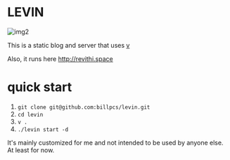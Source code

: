 # LEVIN

![img2](https://github.com/billpcs/levin/assets/8015010/e3434254-1926-487d-bdc4-f4d53db667c2)

This is a static blog and server that uses [v](https://vlang.io/)

Also, it runs here http://revithi.space

# quick start

1. `git clone git@github.com:billpcs/levin.git`
2. `cd levin`
3. `v .`
4. `./levin start -d`


It's mainly customized for me and not intended to be used by anyone else. At least for now.
